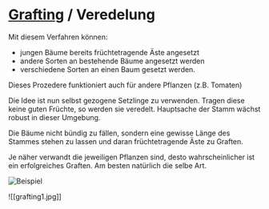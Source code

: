 #  [Grafting](http://www.lutherburbank.org/graft-your-fruit-trees.html#:~:text=For%20example%2C%20one%20can%20graft,of%20different%20apples%20and%20pears.) / Veredelung

 Mit diesem Verfahren können:
- jungen Bäume bereits früchtetragende Äste angesetzt
- andere Sorten an bestehende Bäume angesetzt werden
- verschiedene Sorten an einen Baum gesetzt werden.

Dieses Prozedere funktioniert auch für andere Pflanzen (z.B. Tomaten)

Die Idee ist nun selbst gezogene Setzlinge zu verwenden. Tragen diese keine guten Früchte, so werden sie veredelt. Hauptsache der Stamm wächst robust in dieser Umgebung.

Die Bäume nicht bündig zu fällen, sondern eine gewisse Länge des Stammes stehen zu lassen und daran früchtetragende Äste zu Graften.

Je näher verwandt die jeweiligen Pflanzen sind, desto wahrscheinlicher ist ein erfolgreiches Graften. Am besten natürlich die selbe Art.

![Beispiel](http://www.gardenaction.co.uk/images/grafting.jpg) 

![[grafting1.jpg]]